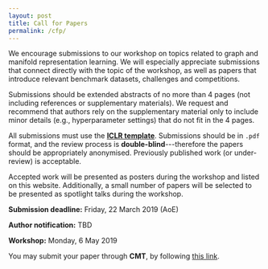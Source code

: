 ```yaml
---
layout: post
title: Call for Papers
permalink: /cfp/
---
```


We encourage submissions to our workshop on topics related to graph and manifold representation learning. We will especially appreciate submissions that connect directly with the topic of the workshop, as well as papers that introduce relevant benchmark datasets, challenges and competitions.

Submissions should be extended abstracts of no more than 4 pages (not including references or supplementary materials). We request and recommend that authors rely on the supplementary material only to include minor details (e.g., hyperparameter settings) that do not fit in the 4 pages.

All submissions must use the [**ICLR template**](https://github.com/ICLR/Master-Template/archive/ICLR2019.tar.gz). 
Submissions should be in `.pdf` format, and the review process is **double-blind**---therefore the papers should be appropriately anonymised. Previously published work (or under-review) is acceptable. 

Accepted work will be presented as posters during the workshop and listed on this website. Additionally, a small number of papers will be selected to be presented as spotlight talks during the workshop.

**Submission deadline:** Friday, 22 March 2019 (AoE)

**Author notification:** TBD

**Workshop:** Monday, 6 May 2019

You may submit your paper through **CMT**, by following [this link](https://cmt3.research.microsoft.com/RLGM2019/).
